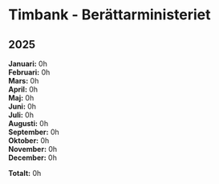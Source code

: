 # Timbank - Berättarministeriet

## 2025

**Januari:** 0h  
**Februari:** 0h  
**Mars:** 0h  
**April:** 0h  
**Maj:** 0h  
**Juni:** 0h  
**Juli:** 0h  
**Augusti:** 0h  
**September:** 0h  
**Oktober:** 0h  
**November:** 0h  
**December:** 0h  

**Totalt:** 0h